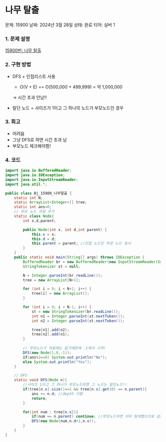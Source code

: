 # 나무 탈출

문제: 15900
날짜: 2024년 3월 28일
상태: 완료
티어: 실버 1

### 1. 문제 설명

[15900번: 나무 탈출](https://www.acmicpc.net/problem/15900)

### 2. 구현 방법

- DFS + 인접리스트 사용
    - O(V + E) == O(500,000 + 499,999) = 약 1,000,000

  → 시간 초과 안남!!

- 말단 노드 = 사이즈가 1이고 그 하나의 노드가 부모노드인 경우

### 3. 회고

- 어려움
- 그냥 DFS로 하면 시간 초과 남
- 부모노드 체크해야함!

### 4. 코드

```java
import java.io.BufferedReader;
import java.io.IOException;
import java.io.InputStreamReader;
import java.util.*;

public class Bj_15900_나무탈출 {
    static int N;
    static ArrayList<Integer>[] tree;
    static int ans=0;
    // 부모 노드 저장 추가
    static class Node{
        int x,d,parent;

        public Node(int x, int d,int parent) {
            this.x = x;
            this.d = d;
            this.parent = parent; //인접 노드인 부모 노드 표시
        }
    }
    public static void main(String[] args) throws IOException {
        BufferedReader br = new BufferedReader(new InputStreamReader(System.in));
        StringTokenizer st = null;

        N = Integer.parseInt(br.readLine());
        tree = new ArrayList[N+1];

        for (int i = 0; i < N+1; i++) {
            tree[i] = new ArrayList();
        }

        for (int i = 0; i < N-1; i++) {
            st = new StringTokenizer(br.readLine());
            int n1 = Integer.parseInt(st.nextToken());
            int n2 = Integer.parseInt(st.nextToken());

            tree[n1].add(n2);
            tree[n2].add(n1);
        }
        
        // 부모노드가 처음에는 없기때문에 -1에서 시작!
        DFS(new Node(1,0,-1));
        if(ans%2==0) System.out.println("No");
        else System.out.println("Yes");
    }

    // DFS
    static void DFS(Node n){
    	//사이즈 1이고 그 하나가 부모노드라면 그 노드는 말단노드!!
        if(tree[n.x].size()==1 && tree[n.x].get(0) == n.parent){
            ans += n.d; //depth 더함
            return;
        }

        for(int num : tree[n.x]){
            if(num == n.parent) continue; //부모노드이면 이미 탐색했으므로 넘김
            DFS(new Node(num,n.d+1,n.x));
        }
    }
}

```